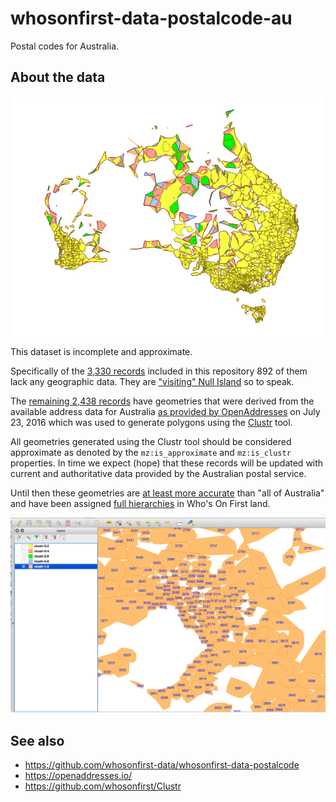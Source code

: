 # whosonfirst-data-postalcode-au

Postal codes for Australia.

## About the data

![clustr](images/au-oa-clustr.png)

This dataset is incomplete and approximate.

Specifically of the [3,330 records](data) included in this repository 892 of them lack any geographic data. They are ["visiting" Null Island](https://whosonfirst.mapzen.com/spelunker/nullisland/?iso=au) so to speak.

The [remaining 2,438 records](https://whosonfirst.mapzen.com/spelunker/placetypes/postalcode/?iso=au&exclude=nullisland) have geometries that were derived from the available address data for Australia [as provided by OpenAddresses](http://s3.amazonaws.com/data.openaddresses.io/runs/98975/au/countrywide.zip) on July 23, 2016 which was used to generate polygons using the [Clustr](https://github.com/whosonfirst/Clustr) tool.

All geometries generated using the Clustr tool should be considered approximate as denoted by the `mz:is_approximate` and `mz:is_clustr` properties. In time we expect (hope) that these records will be updated with current and authoritative data provided by the Australian postal service.

Until then these geometries are [at least more accurate](https://whosonfirst.mapzen.com/spelunker/id/504778857/) than "all of Australia" and have been assigned [full hierarchies](https://whosonfirst.mapzen.com/spelunker/id/85681497/descendants/?exclude=nullisland&placetype=postalcode) in Who's On First land.

![clustr](images/au-oa-clustr-detail.png)

## See also

* https://github.com/whosonfirst-data/whosonfirst-data-postalcode
* https://openaddresses.io/
* https://github.com/whosonfirst/Clustr